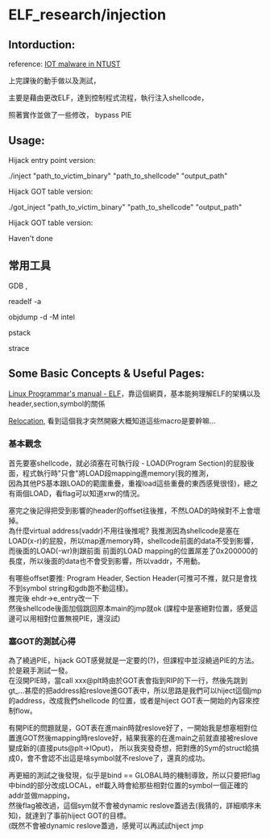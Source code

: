 # ELF_research/injection

## Intorduction:

reference: [IOT malware in NTUST](https://www.youtube.com/watch?v=eUIsggR9Cuo&feature=youtu.be)

上完課後的動手做以及測試，

主要是藉由更改ELF，達到控制程式流程，執行注入shellcode，

照著實作並做了一些修改， bypass PIE

## Usage:

Hijack entry point version:

./inject "path_to_victim_binary" "path_to_shellcode" "output_path"

Hijack GOT table version:

./got_inject "path_to_victim_binary" "path_to_shellcode" "output_path"

Hijack GOT table version:

Haven't done 

## 常用工具

GDB ,

readelf -a

objdump -d -M intel

pstack

strace

## Some Basic Concepts & Useful Pages:

[Linux Programmar's manual - ELF](http://man7.org/linux/man-pages/man5/elf.5.html)，靠這個網頁，基本能夠理解ELF的架構以及header,section,symbol的關係

[Relocation](https://refspecs.linuxbase.org/elf/gabi4+/ch4.reloc.html), 看到這個我才突然開竅大概知道這些macro是要幹嘛...

### 基本觀念

首先要塞shellcode，就必須塞在可執行段 - LOAD(Program Section)的屁股後面，程式執行時"只會"將LOAD段mapping進memory(我的推測，  
因為其他PS基本跟LOAD的範圍重疊，重複load這些重疊的東西感覺很怪)，總之有兩個LOAD，看flag可以知道xrw的情況。

塞完之後記得把受到影響的header的offset往後推，不然LOAD的時候對不上會壞掉。  
為什麼virtual address(vaddr)不用往後推呢? 我推測因為shellcode是塞在 LOAD(x-r)的屁股，所以map進memory時，shellcode前面的data不受到影響，而後面的LOAD(-wr)則跟前面
前面的LOAD mapping的位置屌差了0x200000的長度，所以後面的data也不會受到影響，所以vaddr，不用動。

有哪些offset要推: Program Header, Section Header(可推可不推，就只是會找不到symbol string和gdb跑不動這樣)。  
推完後 ehdr->e_entry改一下  
然後shellcode後面加個跳回原本main的jmp就ok (課程中是塞絕對位置，感覺這邊可以用相對位置無視PIE，還沒試)

### 塞GOT的測試心得

為了繞過PIE，hijack GOT感覺就是一定要的(?)，但課程中並沒繞過PIE的方法。於是親手測試一發。  
在沒開PIE時，當call xxx@plt時由於GOT表會指到RIP的下一行，然後先跳到gt_...甚麼的把address給reslove進GOT表中，所以思路是我們可以hiject這個jmp的address，改成我們shellcode
的位置，或者是hiject GOT表一開始的內容來控制flow。

有開PIE的問題就是，GOT表在進main時就reslove好了，一開始我是想塞相對位置進GOT然後mapping時reslove好，結果我塞的在進main之前就直接被reslove變成新的(直接puts@plt->IOput)， 
所以我突發奇想，把對應的Sym的struct給搞成0，會不會認不出這是啥symbol就不reslove了，還真的成功。

再更細的測試之後發現，似乎是bind == GLOBAL時的機制導致，所以只要把flag中bind的部分改成LOCAL，elf載入時會給那些相對位置的symbol一個正確的addr並做mapping，  
然後flag被改過，這個sym就不會被dynamic reslove蓋過去(我猜的，詳細順序未知)，就達到了事前hiject GOT的目標。  
(既然不會被dynamic reslove蓋過，感覺可以再試試hiject jmp
